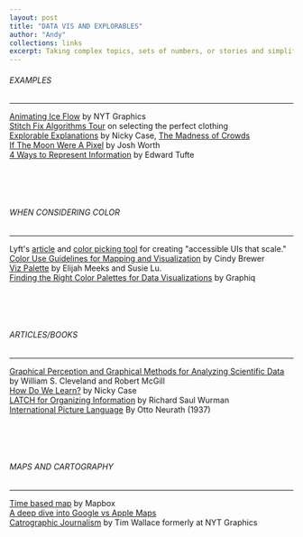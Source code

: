 ```yaml
---
layout: post
title: "DATA VIS AND EXPLORABLES"
author: "Andy"
collections: links
excerpt: Taking complex topics, sets of numbers, or stories and simplifying them in an understandable and engaging way for others to read. This is where I store everything that has helped me with that.
---
```




###### EXAMPLES
---
[Animating Ice Flow](http://dwtkns.com/posts/flowing-ice.html) by NYT Graphics
<br>
[Stitch Fix Algorithms Tour](https://algorithms-tour.stitchfix.com/ "This was showed to me by Victor, a data scientist at Blend, about story based data visualizations. This is a particularly powerful example for me as it is wildly complex but has good animations and pacing to explain it in a thoughtful way.") on selecting the perfect clothing
<br>
[Explorable Explanations](https://explorabl.es) by Nicky Case, [The Madness of Crowds](https://ncase.me/crowds/)
<Br>
[If The Moon Were A Pixel](http://joshworth.com/dev/pixelspace/pixelspace_solarsystem.html) by Josh Worth
<br>
[4 Ways to Represent Information](/assets/tufte4ways.pdf) by Edward Tufte

<br>
<br>
<br>

###### WHEN CONSIDERING COLOR
---
Lyft's [article](https://design.lyft.com/re-approaching-color-9e604ba22c88) and [color picking tool](https://www.colorbox.io/) for creating "accessible UIs that scale."
<br>
[Color Use Guidelines for Mapping and Visualization](https://web.natur.cuni.cz/~langhamr/lectures/vtfg1/mapinfo_2/barvy/colors.html) by Cindy Brewer
<br>
[Viz Palette](https://projects.susielu.com/viz-palette?colors=%5b%2522#a50026%22,%22#d73027%22,%22#db0000%22,%22#fee08b%22,%22#d9ef8b%22,%22#66bd63%22,%22#006837%22]&backgroundColor=%22white%22&fontColor=%22black%22) by Elijah Meeks and Susie Lu.
<br>
[Finding the Right Color Palettes for Data Visualizations](https://blog.graphiq.com/finding-the-right-color-palettes-for-data-visualizations-fcd4e707a283) by Graphiq

<br>
<br>
<br>

###### ARTICLES/BOOKS
---
[Graphical Perception and Graphical Methods for Analyzing Scientific Data](https://web.cs.dal.ca/~sbrooks/csci4166-6406/seminars/readings/Cleveland_GraphicalPerception_Science85.pdf) by William S. Cleveland and Robert McGill
<br>
[How Do We Learn?](https://blog.ncase.me/how-do-we-learn-a-zine/) by Nicky Case
<br>
[LATCH for Organizing Information](https://parsonsdesign4.wordpress.com/resources/latch-methods-of-organization/) by Richard Saul Wurman
<br>
[International Picture Language](http://imaginarymuseum.org/MHV/PZImhv/NeurathPictureLanguage.html) By Otto Neurath (1937)

<br>
<br>
<br>

###### MAPS AND CARTOGRAPHY
---
[Time based map](https://blog.mapbox.com/a-new-kind-of-map-its-about-time-7bd9f7916f7f) by Mapbox
<br>
[A deep dive into Google vs Apple Maps](https://www.justinobeirne.com/google-maps-moat)
<br>
[Catrographic Journalism](https://search.proquest.com/docview/1791140053) by Tim Wallace formerly at NYT Graphics
